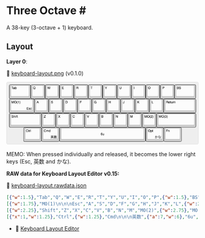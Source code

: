 # Three Octave \#

A 38-key (3-octave + 1) keyboard.

## Layout

**Layer 0**:

📄 [keyboard-layout.png](layout/keyboard-layout.png) (v0.1.0)

![keyboard layout](layout/keyboard-layout.png)

MEMO: When pressed individually and released, it becomes the lower right keys (Esc, 英数 and かな).

**RAW data for Keyboard Layout Editor v0.15:**

📄 [keyboard-layout.rawdata.json](layout/keyboard-layout.rawdata.json)

```json
[{"w":1.5},"Tab","Q","W","E","R","T","Y","U","I","O","P",{"w":1.5},"BS"],
[{"w":1.75},"MO(1)\n\n\nEsc","A","S","D","F","G","H","J","K","L",{"w":2.25},"Return"],
[{"w":2.25},"Shift","Z","X","C","V","B","N","M","MO(2)",{"w":2.75},"MO(3)"],
[{"x":1,"w":1.25},"Ctrl",{"w":1.25},"Cmd\n\n\n英数",{"a":7,"w":6},"6u",{"a":4,"w":1.25},"Opt\n\n\nかな",{"w":1.25},"Fn"]
```

- 🔗 [Keyboard Layout Editor](http://www.keyboard-layout-editor.com/)
